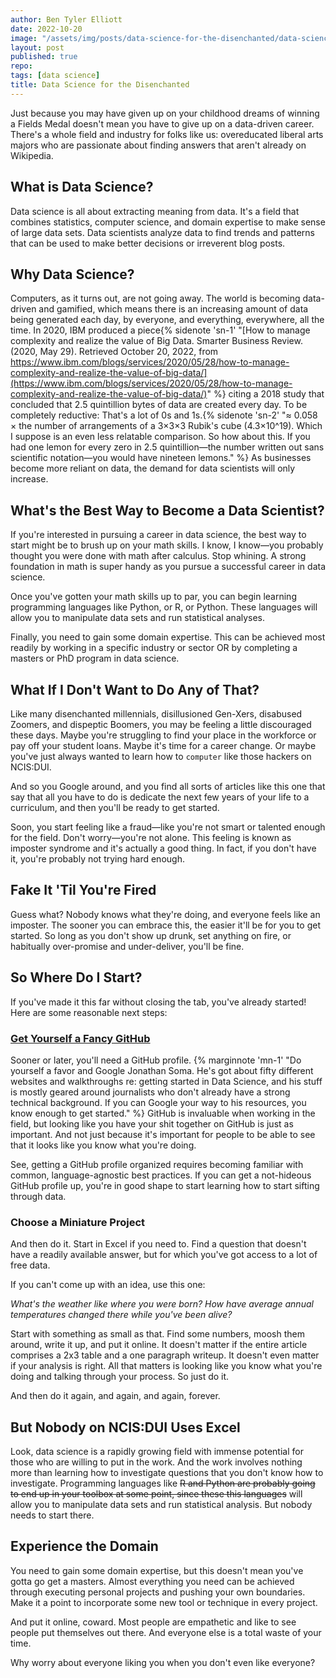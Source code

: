 ```yaml
---
author: Ben Tyler Elliott
date: 2022-10-20
image: "/assets/img/posts/data-science-for-the-disenchanted/data-science-for-the-disenchanted.jpeg"
layout: post
published: true
repo:
tags: [data science]
title: Data Science for the Disenchanted
---
```


Just because you may have given up on your childhood dreams of winning a Fields Medal doesn't mean you have to give up on a data-driven career. There's a whole field and industry for folks like us: overeducated liberal arts majors who are passionate about finding answers that aren't already on Wikipedia.

<!--more-->

## What is Data Science?

Data science is all about extracting meaning from data. It's a field that combines statistics, computer science, and domain expertise to make sense of large data sets. Data scientists analyze data to find trends and patterns that can be used to make better decisions or irreverent blog posts.

## Why Data Science?

Computers, as it turns out, are not going away. The world is becoming data-driven and gamified, which means there is an increasing amount of data being generated each day, by everyone, and everything, everywhere, all the time. In 2020, IBM produced a piece{% sidenote 'sn-1' "[How to manage complexity and realize the value of Big Data. Smarter Business Review. (2020, May 29). Retrieved October 20, 2022, from https://www.ibm.com/blogs/services/2020/05/28/how-to-manage-complexity-and-realize-the-value-of-big-data/](https://www.ibm.com/blogs/services/2020/05/28/how-to-manage-complexity-and-realize-the-value-of-big-data/)" %} citing a 2018 study that concluded that 2.5 quintillion bytes of data are created every day. To be completely reductive: That's a lot of 0s and 1s.{% sidenote 'sn-2' "≈ 0.058 × the number of arrangements of a 3×3×3 Rubik's cube (4.3×10^19). Which I suppose is an even less relatable comparison. So how about this. If you had one lemon for every zero in 2.5 quintillion—the number written out sans scientific notation—you would have nineteen lemons." %} As businesses become more reliant on data, the demand for data scientists will only increase.

## What's the Best Way to Become a Data Scientist?

If you're interested in pursuing a career in data science, the best way to start might be to brush up on your math skills. I know, I know—you probably thought you were done with math after calculus. Stop whining. A strong foundation in math is super handy as you pursue a successful career in data science.

Once you've gotten your math skills up to par, you can begin learning programming languages like Python, or R, or Python. These languages will allow you to manipulate data sets and run statistical analyses.

Finally, you need to gain some domain expertise. This can be achieved most readily by working in a specific industry or sector OR by completing a masters or PhD program in data science.

## What If I Don't Want to Do Any of That?

Like many disenchanted millennials, disillusioned Gen-Xers, disabused Zoomers, and dispeptic Boomers, you may be feeling a little discouraged these days. Maybe you're struggling to find your place in the workforce or pay off your student loans. Maybe it's time for a career change. Or maybe you've just always wanted to learn how to `computer` like those hackers on NCIS:DUI.

And so you Google around, and you find all sorts of articles like this one that say that all you have to do is dedicate the next few years of your life to a curriculum, and then you'll be ready to get started.

Soon, you start feeling like a fraud—like you're not smart or talented enough for the field. Don't worry—you're not alone. This feeling is known as imposter syndrome and it's actually a good thing. In fact, if you don't have it, you're probably not trying hard enough.

## Fake It 'Til You're Fired

Guess what? Nobody knows what they're doing, and everyone feels like an imposter. The sooner you can embrace this, the easier it'll be for you to get started. So long as you don't show up drunk, set anything on fire, or habitually over-promise and under-deliver, you'll be fine.

## So Where Do I Start?

If you've made it this far without closing the tab, you've already started! Here are some reasonable next steps:

### [Get Yourself a Fancy GitHub](https://jonathansoma.com/fancy-github/)

Sooner or later, you'll need a GitHub profile. {% marginnote 'mn-1' "Do yourself a favor and Google Jonathan Soma. He's got about fifty different websites and walkthroughs re: getting started in Data Science, and his stuff is mostly geared around journalists who don't already have a strong technical background. If you can Google your way to his resources, you know enough to get started." %} GitHub is invaluable when working in the field, but looking like you have your shit together on GitHub is just as important. And not just because it's important for people to be able to see that it looks like you know what you're doing.

See, getting a GitHub profile organized requires becoming familiar with common, language-agnostic best practices. If you can get a not-hideous GitHub profile up, you're in good shape to start learning how to start sifting through data.

### Choose a Miniature Project

And then do it. Start in Excel if you need to. Find a question that doesn't have a readily available answer, but for which you've got access to a lot of free data.

If you can't come up with an idea, use this one:

*What's the weather like where you were born? How have average annual temperatures changed there while you've been alive?*

Start with something as small as that. Find some numbers, moosh them around, write it up, and put it online. It doesn't matter if the entire article comprises a 2x3 table and a one paragraph writeup. It doesn't even matter if your analysis is right. All that matters is looking like you know what you're doing and talking through your process. So just do it.

And then do it again, and again, and again, forever.

## But Nobody on NCIS:DUI Uses Excel

Look, data science is a rapidly growing field with immense potential for those who are willing to put in the work. And the work involves nothing more than learning how to investigate questions that you don't know how to investigate. Programming languages like ~~R and ~~Python are probably going to end up in your toolbox at some point, since ~~these~~ this language~~s~~ will allow you to manipulate data sets and run statistical analysis. But nobody needs to start there.

## Experience the Domain

You need to gain some domain expertise, but this doesn't mean you've gotta go get a masters. Almost everything you need can be achieved through executing personal projects and pushing your own boundaries. Make it a point to incorporate some new tool or technique in every project.

And put it online, coward. Most people are empathetic and like to see people put themselves out there. And everyone else is a total waste of your time.

Why worry about everyone liking you when you don't even like everyone?
